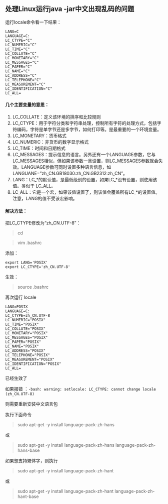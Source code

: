 ## 处理Linux运行java -jar中文出现乱码的问题
运行locale命令看一下结果：
```$xslt
LANG=C
LANGUAGE=C:
LC_CTYPE="C"
LC_NUMERIC="C"
LC_TIME="C"
LC_COLLATE="C"
LC_MONETARY="C"
LC_MESSAGES="C"
LC_PAPER="C"
LC_NAME="C"
LC_ADDRESS="C"
LC_TELEPHONE="C"
LC_MEASUREMENT="C"
LC_IDENTIFICATION="C"
LC_ALL=
```
#### 几个主要变量的意思：
1. LC_COLLATE：定义该环境的排序和比较规则
2. LC_CTYPE：用于字符分类和字符串处理，控制所有字符的处理方式，包括字符编码，字符是单字节还是多字节，如何打印等。是最重要的一个环境变量。
3. LC_MONETARY：货币格式
4. LC_NUMERIC：非货币的数字显示格式
5. LC_TIME：时间和日期格式
6. LC_MESSAGES：提示信息的语言。另外还有一个LANGUAGE参数，它与LC_MESSAGES相似，但如果该参数一旦设置，则LC_MESSAGES参数就会失效。LANGUAGE参数可同时设置多种语言信息，如
LANGUANE=”zh_CN.GB18030:zh_CN.GB2312:zh_CN”。
7. LANG：LC_*的默认值，是最低级别的设置，如果LC_*没有设置，则使用该值。类似于 LC_ALL。
8. LC_ALL：它是一个宏，如果该值设置了，则该值会覆盖所有LC_*的设置值。注意，LANG的值不受该宏影响。

#### 解决方法：

把LC_CTYPE修改为“zh_CN.UTF-8”：
> cd

> vim .bashrc

添加：
```$xslt
export LANG='POSIX'
export LC_CTYPE='zh_CN.UTF-8'
```
生效：
> source .bashrc

再次运行 locale

```$xslt
LANG=POSIX
LANGUAGE=C:
LC_CTYPE=zh_CN.UTF-8
LC_NUMERIC="POSIX"
LC_TIME="POSIX"
LC_COLLATE="POSIX"
LC_MONETARY="POSIX"
LC_MESSAGES="POSIX"
LC_PAPER="POSIX"
LC_NAME="POSIX"
LC_ADDRESS="POSIX"
LC_TELEPHONE="POSIX"
LC_MEASUREMENT="POSIX"
LC_IDENTIFICATION="POSIX"
LC_ALL=
```
已经生效了

如果报错 ：`-bash: warning: setlocale: LC_CTYPE: cannot change locale (zh_CN.UTF-8)`

则需要重新安装中文语言包 

执行下面命令
> sudo apt-get -y install language-pack-zh-hans

或
> sudo apt-get -y install language-pack-zh-hans language-pack-zh-hans-base

如果想支持繁体字，则执行
> sudo apt-get -y install language-pack-zh-hant

或
> sudo apt-get -y install language-pack-zh-hant language-pack-zh-hant-base
